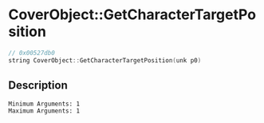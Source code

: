 # CoverObject::GetCharacterTargetPosition
```c
// 0x00527db0
string CoverObject::GetCharacterTargetPosition(unk p0)
```
## Description
```
Minimum Arguments: 1
Maximum Arguments: 1
```
